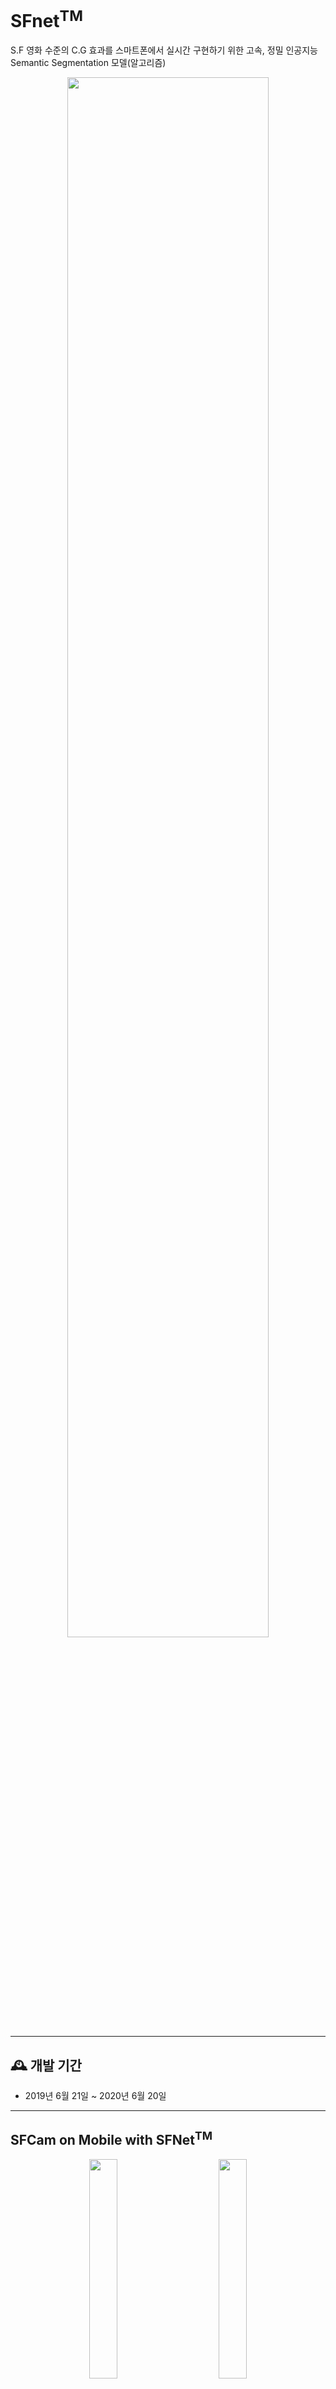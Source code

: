 # SFnet<sup>TM</sup>

S.F 영화 수준의 C.G 효과를 스마트폰에서 실시간 구현하기 위한 고속, 정밀 인공지능 Semantic Segmentation 모델(알고리즘)

<div align="center">
<img width="80%" src="https://github.com/iSPD/SFnet/blob/main/images/SFCamIntro.png"/>
</div>

---

## 🕰️ **개발 기간**

- 2019년 6월 21일 ~ 2020년 6월 20일

---

## SFCam on Mobile with SFNet<sup>TM</sup>

<div align="center">
<img width="30%" src="https://github.com/iSPD/SFnet/blob/main/images/backCamera.gif"/>    <img width="30%" src="https://github.com/iSPD/SFnet/blob/main/images/frontCamera30.gif"/>
</div>

---

## 제품 성능

<div align="center">
<img width="45%" src="https://github.com/iSPD/SFnet/blob/main/images/%EC%8B%9C%ED%97%98%EC%84%B1%EC%A0%81%EC%84%9C1.png"/> <img width="45%" src="https://github.com/iSPD/SFnet/blob/main/images/%EC%8B%9C%ED%97%98%EC%84%B1%EC%A0%81%EC%84%9C12.png"/>
</div>

---

## S/C Depth Extraction(단안 카메라 심도 추출)

<div align="center">
<img width="28%" src="https://github.com/iSPD/SFnet/blob/main/images/DepthObje.png"/>    <img width="46%" src="https://github.com/iSPD/SFnet/blob/main/images/DepthPersons.jpg"/>
</div>

- <b>SFNet<sup>TM</sup></b>에서는 양안 카메라 없이 아래와 같은 알고리즘을 이용하여 Depth Map 추출

- 특허등록 기술 : **심도 예측을 이용한 단안카메라 用 아웃포커스 장치 및 방법** 2018.11.15 (10-2018-0140751)

- OpenCV WaterShed사용(**C++**)

- 카메라 실시간(Preview) 화면에 Outer 임의로 설정

- Outer내 다수의 Marker를 배열

- 다수의 Regional Segmentation 생성

- Depth Map 생성

- 가장 많이 겹친 부분을 피사체로 인식. 심도레벨 : 0(최대로 겹칩) ~ 9(겹치는 부분 없음). 총 10레벨 중 높을 수록 심도가 깊음.

<div align="center">
<img width="100%" src="https://github.com/iSPD/SFnet/blob/main/images/%EC%8B%AC%EB%8F%84%EC%98%88%EC%A0%9C.png"/> 
</div>

---

## Motion Recognition

<div align="center">
<img width="55%" src="https://github.com/iSPD/SFnet/blob/main/images/mediapipe.gif"/>
</div>

- 구글에서 제공하는 AI Framework인 [MediaPipe](https://github.com/google/mediapipe)에서 Motion Recognition 사용

- <b>SFNet<sup>TM</sup></b>에서는 사람 영역 검출을 위해 사용되며, Semantic Segmentation만으로는 손이나 팔 등을 인식하는데 한계가 있어 사용됨.

- MediaPipe에서는 다양한 비전 AI기능을 파이프라인 형태로 손쉽게 사용할 수 있도록 프레임워크를 제공. 인체를 대상으로 하는 Detect(인식)에 대해서 얼굴인식, 포즈, 객체감지, 모션트레킹 등 다양한 형태의 기능과 모델을 제공함. python등 다양한 언어을 지원하며, <b>SFNet<sup>TM</sup></b>에서는 C++코드를 사용하며, <b>OpenGL ES2.0(Shader)</b>과 연결해서 사용

---
      
### 인물 영역 인식 (with Advanced Semantic-Segmentation)

<b>SFNet<sup>TM</sup></b> 은 semantic segmentation을 최적으로 수행하기 위해 DeepLab V3+ 모델에 Quantization, Output Resizing 을 적용한 후 아래 특허기술을 결합하여 고성능 semantic segmentation을 구현하였다.

  #### 개발환경

  ```
  - TensorFlow-Lite   
  - openCV 4.0.x
  ```
    
  #### Tensorflow-lite Build on Android
  
  ``` bash
  $ cd /home/android-sdk
  $ sdkmanager "platform-tools" "platforms;android-28"
  $ Sdkmanager “build-tools;28.0.3”
  $ bazel build --cxxopt='--std=c++11' -c opt --incompatible_remove_native_http_archive=false --fat_apk_cpu=arm64-v8a,armeabi-v7a //tensorflow/contrib/lite/java:tensorflow-lite

  ```
    
  #### Model Optimization
  
  See &rarr; https://www.tensorflow.org/lite/performance/post_training_quantization
    
  #### 인물 세그멘테이션 정확도 향상 특허기술
  
  Semantic Segmentation을 이용한 인물 또는 사물 영역 분할 &rarr; 분할된 영역의 Scale-Down을 통한 Marker 생성 &rarr; 분할된 영역의 Scale-Up을 통한 Outer 생성 &rarr; Re-Segmentation을 위한 Marker와 Outer의 배치 &rarr; Marker 와 Outer 사이의 영역을 Re-Segmentation 하여 정확도를 향상.

  <div align="center">
  <img width="45%" src="https://github.com/iSPD/SFnet/blob/main/images/re-segmentation_1.JPG">  <img width="45%" src="https://github.com/iSPD/SFnet/blob/main/images/re-segmentation_2.JPG">
  </div>
  
  #### 속도 개선 특허기술
  
  다중 모델을 혼용하여 인공지능 Semantic Segmentation 모델의 속도, 정확도 개선

  - 다중 모델 병합 = 고속/저정확도 모델 + 저속/고정확도 모델

  - 피사체 움직임 감지 &rarr; 고속/저정확도 모델 사용, 피사체 움직임 미감지 &rarr; 저속/고정확도 모델 사용 
    
  <div align="center">
  <img width="45%" src="https://github.com/iSPD/SFnet/blob/main/images/speed_improved.JPG"> <img width="45%" src="https://github.com/iSPD/SFnet/blob/main/images/speed_improved2.JPG">
  </div>

---

## Filter Effect Using OpenGL ES2.0 Shader

  - `Cartoon Filter` : 인물 또는 배경의 만화 효과.  GL Shader 기반 Cartoon Effect 로써 bilateral blur filter를 가로, 세로로 단독 1회씩 적용 후, blur factor를 fixed value 화 하여 rendering 속도를 높임 (55msec/frame).
  
  - `Studio Effect` : 인물과 배경이미지 합성 효과. 인물/배경 합성 시, edge 처리를 위한 GL Shader 기반 Feathering 개발. lerp blur filter를 이진화된 세그멘테이션 영역에 적용 후 세그멘테이션 인물에 fragment shader 합성.
  
  - `Beauty Filter` : 화사한 피부 효과
  
  - `OutFocus Effect` : 인물/사물의 배경을 흐릿하게 표현
  
  - `HightLight Effect` : 인물/사물의 배경을 어둡게 표현. 아이폰의 카메라 기능 중 무대조명 효과.  
  
  - Code Example (Beauty Filter)
    ``` JAVA
    public static final String SOURCE_DRAW_FS_BEAUTIFY_FILTER = "" +
            "#extension GL_OES_EGL_image_external : require\n" +
            "precision mediump float;\n" +
            "uniform samplerExternalOES sTexture;\n" +
            "uniform sampler2D sMaskTexture;\n" +
            "uniform sampler2D sGammaTexture;\n" +
            "uniform vec2 imageStep;\n" +
            "uniform float intensity;\n" +
            "uniform int uUseCartoon;\n" +
            "varying vec2 vTexCoord;\n" +

            "vec4 black_edge_effect(vec2 coord, vec4 color) {\n" +
            "      vec4 effect;\n" +
            "      float bk_rate = 1.0;\n" +

            "      effect.r = texture2D(sGammaTexture, vec2(color.r, 0.0)).r * bk_rate;\n" +
            "      effect.g = texture2D(sGammaTexture, vec2(color.g, 0.0)).g * bk_rate;\n" +
            "      effect.b = texture2D(sGammaTexture, vec2(color.b, 0.0)).b * bk_rate;\n" +
            "      effect.a = color.a;\n" +
            "      return effect;\n" +
            "}\n" +

            "void main()\n" +
            "{\n" +
            ...
    ```
    
## 객체 인식 방법 Using Object Detection

<div align="center">
<img width="30%" src="https://github.com/iSPD/SFnet/blob/main/images/obj.gif"/>    <img width="42%" src="https://github.com/iSPD/SFnet/blob/main/images/DepthObje2.png"/>
</div>

- <b>SFNet<sup>TM</sup></b>에서는 아래와 같은 알고리즘을 이용하여 피사체 자동추적

- 특허등록 기술 : **Object Detection의 피사체 자동추적 인식을 통한 심도효과 및 배경처리 방법** 2018.11.15 (10-2018-0140752)

- Object Detection으로 다수의 피사체 인식

- 각 파사체를 표기하는 외곽 박스의 면적 분석

- 각 피사체와 화면 중심 간의 거리 분석

- 각 피사체의 심도(원근) 분석

- Size, 중심과의 Distance, depth의 정보를 이용하여 최종 피사체 선택

---

## SFNet 기술 개발 개요

### 사용모델
- [ssd_mobilenet_v2_quantized_coco](https://github.com/tensorflow/models/blob/master/research/object_detection/g3doc/tf1_detection_zoo.md#:~:text=ssd_mobilenet_v2_quantized_coco)

- [MobileNet-v3](https://github.com/tensorflow/models/blob/master/research/deeplab/g3doc/model_zoo.md)

### 개발 언어
- Java

- C, C++

### 사용 라이브러리
```
- Tensorflow-Lite android

- OpenCV 4.0.x android sdk

- OpenGLES 2.0(Shader)
```
### 기술 내용

<img width="90%" src="https://github.com/iSPD/SFnet/blob/main/images/ObjectDetections.png"/>

- 물체의 경우 : Android preview callback buffer를 이용하여 Preview Data를 Object Detection Model에서 Inference(Minimum Confidence Rate : 0)하여 모든 객체 위치 검출.

- 사람의 경우 : Android preview callback buffer를 이용하여 Preview Data를 Semantic Segmentation Model에서 Inference하여 사람 영역 검출하고 MediaPipe의 [Motion RecognitionMotion Recognition](https://github.com/iSPD/SFnet#motion-recognition)를 이용하여 사람 Skeleton 검출

- Preview Data와 Object Detection 및 Semantic Segmentation, Motion Recognition에서 검출된 객체 위치 및 사람 영역을 이용하여 Jni(Java대비 속도 이슈 때문에 사용)에서 OpenCV를 이용하여 Target 객체 분석하여 정보 추출.

- [**S/C Depth Extraction(단안 카메라 심도 추출)**](https://github.com/iSPD/SFnet#sc-depth-extraction%EB%8B%A8%EC%95%88-%EC%B9%B4%EB%A9%94%EB%9D%BC-%EC%8B%AC%EB%8F%84-%EC%B6%94%EC%B6%9C) 기술에 의해 Depth를 추출하여 Depth Mask 생성

- Android Camera Preview를 OpenCV에서 분석한 Depth 정보로 이용하여, OpenGLES 2.0의 SurfaceTexture를 통해 Shader에 각종 Filter를 적용 후 화면에 그려줌.

- Shader에는 Depth Mask를 이용하여 [**Filter Effect Using OpenGL ES2.0 Shader**](https://github.com/iSPD/SFnet#filter-effect-using-opengl-es20-shader)에 기술 된 필터 및 효과 적용

---
## LICENSE
- [MIT](https://github.com/iSPD/SFnet/blob/main/LICENSE.md)

---

## 사용 방법
- Contact : ispd_daniel@outlook.kr(김경훈), ispd_sally@outlook.kr(정영선)  

---
## 문의 사항
- (주)iSPD 정한별 대표
- ispd_paul@outlook.kr
- 010-9930-1791
